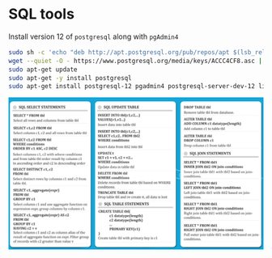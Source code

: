 # SQL tools

Install version 12 of `postgresql` along with `pgAdmin4` 

```bash 
sudo sh -c 'echo "deb http://apt.postgresql.org/pub/repos/apt $(lsb_release -cs)-pgdg main" > /etc/apt/sources.list.d/pgdg.list'
wget --quiet -O - https://www.postgresql.org/media/keys/ACCC4CF8.asc | sudo apt-key add -
sudo apt-get update
sudo apt-get -y install postgresql
sudo apt-get install postgresql-12 pgadmin4 postgresql-server-dev-12 libpq-dev postgresql-12 postgresql-client-12
```


![CNN-image](https://github.com/Foroozani/databaseSQL/blob/main/syntax.png)
